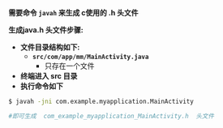 **需要命令  `javah`  来生成 c使用的 .h 头文件**



**生成java.h 头文件步骤:**

- **文件目录结构如下:**
  - **`src/com/app/mm/MainActivity.java`**
    - 只存在一个文件
- **终端进入 src 目录**
- **执行命令如下**

```bash
$ javah -jni com.example.myapplication.MainActivity

#即可生成  com_example_myapplication_MainActivity.h  头文件
```








